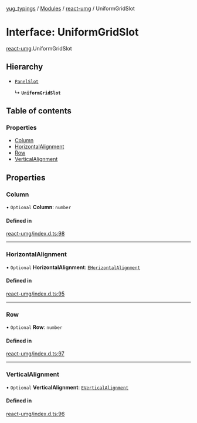 [yug_typings](../README.md) / [Modules](../modules.md) / [react-umg](../modules/react_umg.md) / UniformGridSlot

# Interface: UniformGridSlot

[react-umg](../modules/react_umg.md).UniformGridSlot

## Hierarchy

- [`PanelSlot`](react_umg.PanelSlot.md)

  ↳ **`UniformGridSlot`**

## Table of contents

### Properties

- [Column](react_umg.UniformGridSlot.md#column)
- [HorizontalAlignment](react_umg.UniformGridSlot.md#horizontalalignment)
- [Row](react_umg.UniformGridSlot.md#row)
- [VerticalAlignment](react_umg.UniformGridSlot.md#verticalalignment)

## Properties

### Column

• `Optional` **Column**: `number`

#### Defined in

[react-umg/index.d.ts:98](https://github.com/YugMetaverse/yug_typings/blob/b7d9b19/react-umg/index.d.ts#L98)

___

### HorizontalAlignment

• `Optional` **HorizontalAlignment**: [`EHorizontalAlignment`](../enums/ue_ue.EHorizontalAlignment.md)

#### Defined in

[react-umg/index.d.ts:95](https://github.com/YugMetaverse/yug_typings/blob/b7d9b19/react-umg/index.d.ts#L95)

___

### Row

• `Optional` **Row**: `number`

#### Defined in

[react-umg/index.d.ts:97](https://github.com/YugMetaverse/yug_typings/blob/b7d9b19/react-umg/index.d.ts#L97)

___

### VerticalAlignment

• `Optional` **VerticalAlignment**: [`EVerticalAlignment`](../enums/ue_ue.EVerticalAlignment.md)

#### Defined in

[react-umg/index.d.ts:96](https://github.com/YugMetaverse/yug_typings/blob/b7d9b19/react-umg/index.d.ts#L96)
